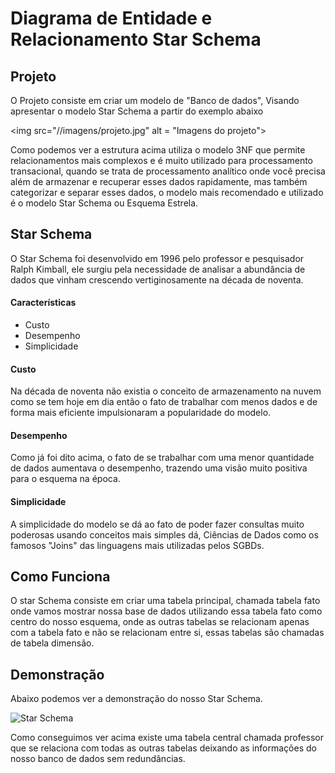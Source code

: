 
# Diagrama de Entidade e Relacionamento Star Schema

## Projeto

O Projeto consiste em criar um modelo de "Banco de dados", Visando apresentar o modelo Star Schema a partir do exemplo abaixo 

<img src="//imagens/projeto.jpg" alt = "Imagens do projeto">

Como podemos ver a estrutura acima utiliza o modelo 3NF que permite relacionamentos mais complexos e é muito utilizado para processamento transacional, quando se trata de processamento analítico onde você precisa além de armazenar e recuperar esses dados rapidamente, mas também categorizar e separar esses dados, o modelo mais recomendado e utilizado é o modelo Star Schema ou Esquema Estrela.

## Star Schema
O Star Schema foi desenvolvido em 1996 pelo professor e pesquisador Ralph Kimball, ele surgiu pela necessidade de analisar a abundância de dados que vinham crescendo vertiginosamente na década de noventa.

#### Características
- Custo
- Desempenho
- Simplicidade
#### Custo 
Na década de noventa não existia o conceito de armazenamento na nuvem como se tem hoje em dia então o fato de trabalhar com menos dados e de forma mais eficiente impulsionaram a popularidade do modelo.

#### Desempenho 
Como já foi dito acima, o fato de se trabalhar com uma menor quantidade de dados aumentava o desempenho, trazendo uma visão muito positiva para o esquema na época.

#### Simplicidade

A simplicidade do modelo se dá ao fato de poder fazer consultas muito poderosas usando conceitos mais simples dá, Ciências de Dados como os famosos "Joins" das linguagens mais utilizadas pelos SGBDs.

## Como Funciona 

O star Schema consiste em criar uma tabela principal, chamada tabela fato onde vamos mostrar nossa base de dados utilizando essa tabela fato como centro do nosso esquema, onde as outras tabelas se relacionam apenas com a tabela fato e não se relacionam entre si, essas tabelas são chamadas de tabela dimensão.

## Demonstração 

Abaixo podemos ver a demonstração do nosso Star Schema. 

<img src="//imagens/Star_Schema_Dio_Project.jpg" alt = "Star Schema">

Como conseguimos ver acima existe uma tabela central chamada professor que se relaciona com todas as outras tabelas deixando as informações do nosso banco de dados sem redundâncias.



